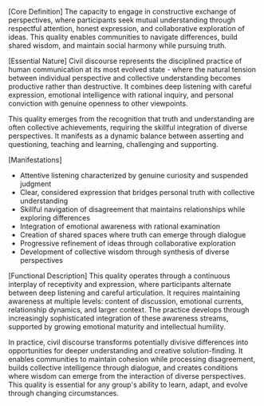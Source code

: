 [Core Definition]
The capacity to engage in constructive exchange of perspectives, where participants seek mutual understanding through respectful attention, honest expression, and collaborative exploration of ideas. This quality enables communities to navigate differences, build shared wisdom, and maintain social harmony while pursuing truth.

[Essential Nature]
Civil discourse represents the disciplined practice of human communication at its most evolved state - where the natural tension between individual perspective and collective understanding becomes productive rather than destructive. It combines deep listening with careful expression, emotional intelligence with rational inquiry, and personal conviction with genuine openness to other viewpoints.

This quality emerges from the recognition that truth and understanding are often collective achievements, requiring the skillful integration of diverse perspectives. It manifests as a dynamic balance between asserting and questioning, teaching and learning, challenging and supporting.

[Manifestations]
- Attentive listening characterized by genuine curiosity and suspended judgment
- Clear, considered expression that bridges personal truth with collective understanding
- Skillful navigation of disagreement that maintains relationships while exploring differences
- Integration of emotional awareness with rational examination
- Creation of shared spaces where truth can emerge through dialogue
- Progressive refinement of ideas through collaborative exploration
- Development of collective wisdom through synthesis of diverse perspectives

[Functional Description]
This quality operates through a continuous interplay of receptivity and expression, where participants alternate between deep listening and careful articulation. It requires maintaining awareness at multiple levels: content of discussion, emotional currents, relationship dynamics, and larger context. The practice develops through increasingly sophisticated integration of these awareness streams, supported by growing emotional maturity and intellectual humility.

In practice, civil discourse transforms potentially divisive differences into opportunities for deeper understanding and creative solution-finding. It enables communities to maintain cohesion while processing disagreement, builds collective intelligence through dialogue, and creates conditions where wisdom can emerge from the interaction of diverse perspectives. This quality is essential for any group's ability to learn, adapt, and evolve through changing circumstances.